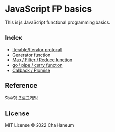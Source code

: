 # JavaScript FP basics
This is js JavaScript functional programming basics.

## Index
- [Iterable/Iterator protocall](./iterable-iterator.js)
- [Generator function](./generator.js)
- [Map / Filter / Reduce function](./map-filter-reduce.js)
- [go / pipe / curry function](./go-pipe-curry.js)
- [Callback / Promise](./callback-promise.js)

## Reference
[함수형 프로그래밍](https://velog.io/@haneum/4)

## License
MIT License &copy; 2022 Cha Haneum